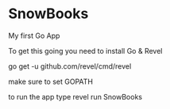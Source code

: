 # SnowBooks
My first Go App


To get this going you need to install Go & Revel 

go get -u github.com/revel/cmd/revel


make sure to set GOPATH 


to run the app type revel run SnowBooks
